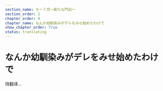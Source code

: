 ```yaml
---
section_name: ６～７月～新たな門出～
section_order: 2
chapter_order: 9
chapter_name: なんか幼馴染みがデレをみせ始めたわけで
show_chapter_order: True
status: translating
---
```


# なんか幼馴染みがデレをみせ始めたわけで
待翻译...
